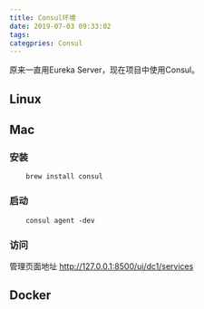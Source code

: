 ```yaml
---
title: Consul环境
date: 2019-07-03 09:33:02
tags:
categpries: Consul
---
```

原来一直用Eureka Server，现在项目中使用Consul。

<!-- more -->
## Linux


## Mac
### 安装
```	
	brew install consul
```
### 启动
```
	consul agent -dev
```
### 访问
管理页面地址 http://127.0.0.1:8500/ui/dc1/services
	

## Docker